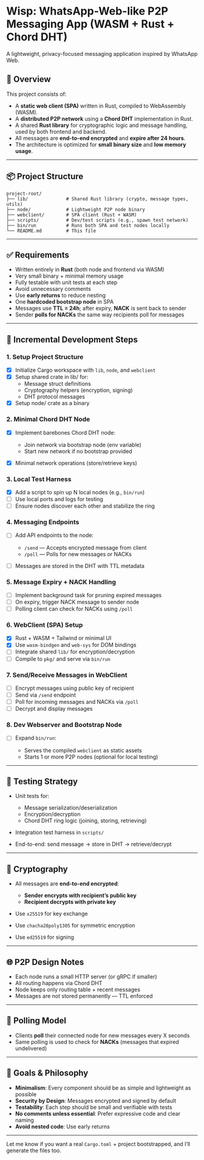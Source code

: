 # Wisp: WhatsApp-Web-like P2P Messaging App (WASM + Rust + Chord DHT)

A lightweight, privacy-focused messaging application inspired by WhatsApp Web.

## 🧠 Overview

This project consists of:

* A **static web client (SPA)** written in Rust, compiled to WebAssembly (WASM).
* A **distributed P2P network** using a **Chord DHT** implementation in Rust.
* A shared **Rust library** for cryptographic logic and message handling, used by both frontend and backend.
* All messages are **end-to-end encrypted** and **expire after 24 hours**.
* The architecture is optimized for **small binary size** and **low memory usage**.

---

## 📦 Project Structure

```
project-root/
├── lib/              # Shared Rust library (crypto, message types, utils)
├── node/             # Lightweight P2P node binary
├── webclient/        # SPA client (Rust + WASM)
├── scripts/          # Dev/test scripts (e.g., spawn test network)
├── bin/run           # Runs both SPA and test nodes locally
└── README.md         # This file
```

---

## ✅ Requirements

* Written entirely in **Rust** (both node and frontend via WASM)
* Very small binary + minimal memory usage
* Fully testable with unit tests at each step
* Avoid unnecessary comments
* Use **early returns** to reduce nesting
* One **hardcoded bootstrap node** in SPA
* Messages use **TTL = 24h**; after expiry, **NACK** is sent back to sender
* Sender **polls for NACKs** the same way recipients poll for messages

---

## 🧱 Incremental Development Steps

### 1. **Setup Project Structure**

* [x] Initialize Cargo workspace with `lib`, `node`, and `webclient`
* [x] Setup shared crate in lib/ for:
  * Message struct definitions
  * Cryptography helpers (encryption, signing)
  * DHT protocol messages
* [x] Setup node/ crate as a binary

### 2. **Minimal Chord DHT Node**

* [x] Implement barebones Chord DHT node:

  * Join network via bootstrap node (env variable)
  * Start new network if no bootstrap provided
* [x] Minimal network operations (store/retrieve keys)

### 3. **Local Test Harness**

* [x] Add a script to spin up N local nodes (e.g., `bin/run`)
* [ ] Use local ports and logs for testing
* [ ] Ensure nodes discover each other and stabilize the ring

### 4. **Messaging Endpoints**

* [ ] Add API endpoints to the node:

  * `/send` — Accepts encrypted message from client
  * `/poll` — Polls for new messages or NACKs
* [ ] Messages are stored in the DHT with TTL metadata

### 5. **Message Expiry + NACK Handling**

* [ ] Implement background task for pruning expired messages
* [ ] On expiry, trigger NACK message to sender node
* [ ] Polling client can check for NACKs using `/poll`

### 6. **WebClient (SPA) Setup**

* [x] Rust + WASM + Tailwind or minimal UI
* [x] Use `wasm-bindgen` and `web-sys` for DOM bindings
* [ ] Integrate shared `lib/` for encryption/decryption
* [ ] Compile to `pkg/` and serve via `bin/run`

### 7. **Send/Receive Messages in WebClient**

* [ ] Encrypt messages using public key of recipient
* [ ] Send via `/send` endpoint
* [ ] Poll for incoming messages and NACKs via `/poll`
* [ ] Decrypt and display messages

### 8. **Dev Webserver and Bootstrap Node**

* [ ] Expand `bin/run`:

  * Serves the compiled `webclient` as static assets
  * Starts 1 or more P2P nodes (optional for local testing)

---

## 🧪 Testing Strategy

* Unit tests for:

  * Message serialization/deserialization
  * Encryption/decryption
  * Chord DHT ring logic (joining, storing, retrieving)
* Integration test harness in `scripts/`
* End-to-end: send message → store in DHT → retrieve/decrypt

---

## 🔐 Cryptography

* All messages are **end-to-end encrypted**:

  * **Sender encrypts with recipient’s public key**
  * **Recipient decrypts with private key**
* Use `x25519` for key exchange
* Use `chacha20poly1305` for symmetric encryption
* Use `ed25519` for signing

---

## 🌐 P2P Design Notes

* Each node runs a small HTTP server (or gRPC if smaller)
* All routing happens via Chord DHT
* Node keeps only routing table + recent messages
* Messages are not stored permanently — TTL enforced

---

## 🔄 Polling Model

* Clients **poll** their connected node for new messages every X seconds
* Same polling is used to check for **NACKs** (messages that expired undelivered)

---

## 🧼 Goals & Philosophy

* **Minimalism**: Every component should be as simple and lightweight as possible
* **Security by Design**: Messages encrypted and signed by default
* **Testability**: Each step should be small and verifiable with tests
* **No comments unless essential**: Prefer expressive code and clear naming
* **Avoid nested code**: Use early returns

---

Let me know if you want a real `Cargo.toml` + project bootstrapped, and I’ll generate the files too.
